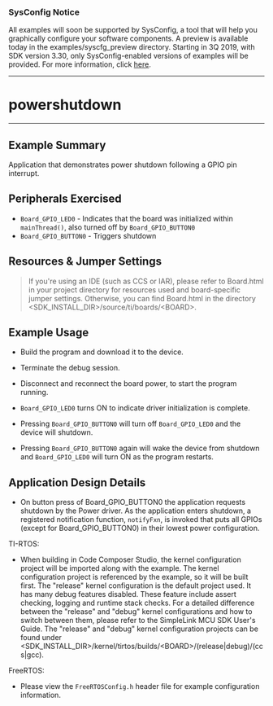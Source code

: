 ### SysConfig Notice

All examples will soon be supported by SysConfig, a tool that will help you graphically configure your software components. A preview is available today in the examples/syscfg_preview directory. Starting in 3Q 2019, with SDK version 3.30, only SysConfig-enabled versions of examples will be provided. For more information, click [here](http://www.ti.com/sysconfignotice).

---
# powershutdown

---

## Example Summary

Application that demonstrates power shutdown following a GPIO pin interrupt.

## Peripherals Exercised

* `Board_GPIO_LED0` - Indicates that the board was initialized within
`mainThread()`, also turned off by `Board_GPIO_BUTTON0`
* `Board_GPIO_BUTTON0` - Triggers shutdown

## Resources & Jumper Settings

> If you're using an IDE (such as CCS or IAR), please refer to Board.html in
your project directory for resources used and board-specific jumper settings.
Otherwise, you can find Board.html in the directory
&lt;SDK_INSTALL_DIR&gt;/source/ti/boards/&lt;BOARD&gt;.

## Example Usage

* Build the program and download it to the device.

* Terminate the debug session.

* Disconnect and reconnect the board power, to start the program running.

* `Board_GPIO_LED0` turns ON to indicate driver initialization is complete.

* Pressing `Board_GPIO_BUTTON0` will turn off `Board_GPIO_LED0` and the device
will shutdown.

* Pressing `Board_GPIO_BUTTON0` again will wake the device from shutdown and
`Board_GPIO_LED0` will turn ON as the program restarts.


## Application Design Details

* On button press of Board_GPIO_BUTTON0 the application requests shutdown by
the Power driver. As the application enters shutdown, a registered notification
function, `notifyFxn`, is invoked that puts all GPIOs (except for
 Board_GPIO_BUTTON0) in their lowest power configuration.

TI-RTOS:

* When building in Code Composer Studio, the kernel configuration project will
be imported along with the example. The kernel configuration project is
referenced by the example, so it will be built first. The "release" kernel
configuration is the default project used. It has many debug features disabled.
These feature include assert checking, logging and runtime stack checks. For a
detailed difference between the "release" and "debug" kernel configurations and
how to switch between them, please refer to the SimpleLink MCU SDK User's
Guide. The "release" and "debug" kernel configuration projects can be found
under &lt;SDK_INSTALL_DIR&gt;/kernel/tirtos/builds/&lt;BOARD&gt;/(release|debug)/(ccs|gcc).

FreeRTOS:

* Please view the `FreeRTOSConfig.h` header file for example configuration
information.
